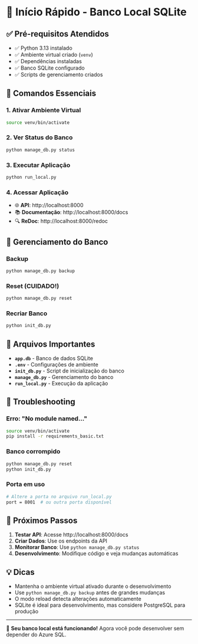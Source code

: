 # 🚀 Início Rápido - Banco Local SQLite

## ✅ Pré-requisitos Atendidos

- ✅ Python 3.13 instalado
- ✅ Ambiente virtual criado (`venv`)
- ✅ Dependências instaladas
- ✅ Banco SQLite configurado
- ✅ Scripts de gerenciamento criados

## 🎯 Comandos Essenciais

### 1. Ativar Ambiente Virtual
```bash
source venv/bin/activate
```

### 2. Ver Status do Banco
```bash
python manage_db.py status
```

### 3. Executar Aplicação
```bash
python run_local.py
```

### 4. Acessar Aplicação
- 🌐 **API**: http://localhost:8000
- 📚 **Documentação**: http://localhost:8000/docs
- 🔍 **ReDoc**: http://localhost:8000/redoc

## 🔧 Gerenciamento do Banco

### Backup
```bash
python manage_db.py backup
```

### Reset (CUIDADO!)
```bash
python manage_db.py reset
```

### Recriar Banco
```bash
python init_db.py
```

## 📁 Arquivos Importantes

- **`app.db`** - Banco de dados SQLite
- **`.env`** - Configurações de ambiente
- **`init_db.py`** - Script de inicialização do banco
- **`manage_db.py`** - Gerenciamento do banco
- **`run_local.py`** - Execução da aplicação

## 🐛 Troubleshooting

### Erro: "No module named..."
```bash
source venv/bin/activate
pip install -r requirements_basic.txt
```

### Banco corrompido
```bash
python manage_db.py reset
python init_db.py
```

### Porta em uso
```bash
# Altere a porta no arquivo run_local.py
port = 8001  # ou outra porta disponível
```

## 🔄 Próximos Passos

1. **Testar API**: Acesse http://localhost:8000/docs
2. **Criar Dados**: Use os endpoints da API
3. **Monitorar Banco**: Use `python manage_db.py status`
4. **Desenvolvimento**: Modifique código e veja mudanças automáticas

## 💡 Dicas

- Mantenha o ambiente virtual ativado durante o desenvolvimento
- Use `python manage_db.py backup` antes de grandes mudanças
- O modo reload detecta alterações automaticamente
- SQLite é ideal para desenvolvimento, mas considere PostgreSQL para produção

---

🎉 **Seu banco local está funcionando!** Agora você pode desenvolver sem depender do Azure SQL.